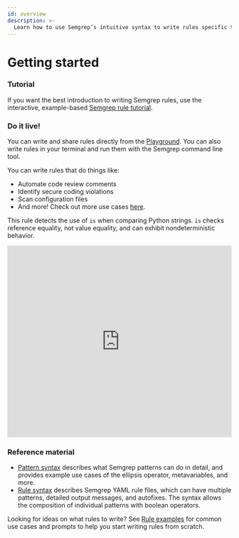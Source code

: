 ```yaml
---
id: overview
description: >-
  Learn how to use Semgrep’s intuitive syntax to write rules specific to your codebase. You can write and share rules directly from your browser using the Semgrep Playground, or write rules in your terminal and run them on the command line.
---
```


# Getting started

### Tutorial

If you want the best introduction to writing Semgrep rules, use the interactive, example-based [Semgrep rule tutorial](https://semgrep.dev/learn).

### Do it live!

You can write and share rules directly from the [Playground](https://semgrep.dev/playground). You can also write rules in your terminal and run them with the Semgrep command line tool.

You can write rules that do things like:

- Automate code review comments
- Identify secure coding violations
- Scan configuration files
- And more! Check out more use cases [here](../rule-ideas/).

This rule detects the use of `is` when comparing Python strings. `is` checks reference equality, not value equality, and can exhibit nondeterministic behavior.

<iframe title="Semgrep example Python is comparison" src="https://semgrep.dev/embed/playground?snippet=Ppde" width="100%" height="432px" frameBorder="0"></iframe>

### Reference material

- [Pattern syntax](pattern-syntax.mdx) describes what Semgrep patterns can do
in detail, and provides example use cases of the ellipsis
operator, metavariables, and more.<br/>
- [Rule syntax](../rule-syntax/) describes Semgrep YAML rule files, which can have multiple patterns, detailed output messages, and autofixes. The syntax allows the composition of individual patterns with boolean operators.

Looking for ideas on what rules to write? See [Rule examples](../rule-ideas/) for common use cases and prompts to help you start writing rules from scratch.
